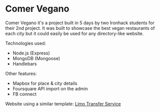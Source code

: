 # Comer Vegano
Comer Vegano it's a project built in 5 days by two Ironhack students for their 2nd project. It was built to showcase the best vegan restaurants of each city but it could easily be used for any directory-like website.

Technologies used:
- Node.js (Express)
- MongoDB (Mongoose)
- Handlebars

Other features:
- Mapbox for place & city details
- Foursquare API import on the admin
- FB connect

Website using a similar template: [Limo Transfer Service](https://www.limotransferservice.com)
